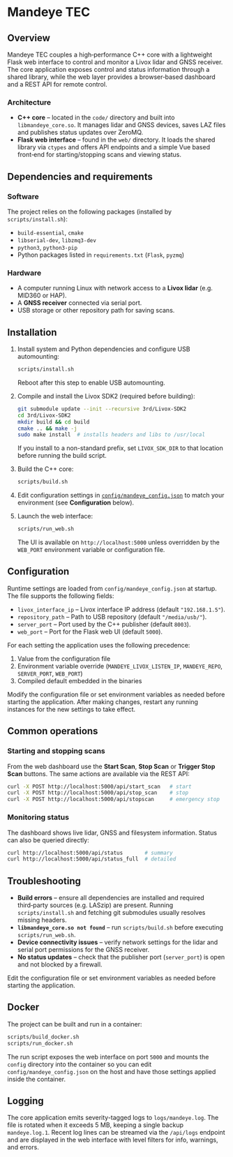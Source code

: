 # Mandeye TEC

## Overview

Mandeye TEC couples a high‑performance C++ core with a lightweight Flask
web interface to control and monitor a Livox lidar and GNSS receiver. The
core application exposes control and status information through a shared
library, while the web layer provides a browser‑based dashboard and a REST
API for remote control.

### Architecture

* **C++ core** – located in the `code/` directory and built into
  `libmandeye_core.so`. It manages lidar and GNSS devices, saves LAZ files
  and publishes status updates over ZeroMQ.
* **Flask web interface** – found in the `web/` directory. It loads the
  shared library via `ctypes` and offers API endpoints and a simple Vue
  based front‑end for starting/stopping scans and viewing status.

## Dependencies and requirements

### Software

The project relies on the following packages (installed by
`scripts/install.sh`):

* `build-essential`, `cmake`
* `libserial-dev`, `libzmq3-dev`
* `python3`, `python3-pip`
* Python packages listed in `requirements.txt` (`Flask`, `pyzmq`)

### Hardware

* A computer running Linux with network access to a **Livox lidar**
  (e.g. MID360 or HAP).
* A **GNSS receiver** connected via serial port.
* USB storage or other repository path for saving scans.

## Installation

1. Install system and Python dependencies and configure USB automounting:

   ```bash
   scripts/install.sh
   ```

   Reboot after this step to enable USB automounting.

2. Compile and install the Livox SDK2 (required before building):

   ```bash
   git submodule update --init --recursive 3rd/Livox-SDK2
   cd 3rd/Livox-SDK2
   mkdir build && cd build
   cmake .. && make -j
   sudo make install  # installs headers and libs to /usr/local
   ```

   If you install to a non-standard prefix, set `LIVOX_SDK_DIR` to that
   location before running the build script.

3. Build the C++ core:

   ```bash
   scripts/build.sh
   ```

4. Edit configuration settings in
   [`config/mandeye_config.json`](config/mandeye_config.json) to match your
   environment (see **Configuration** below).

5. Launch the web interface:

   ```bash
   scripts/run_web.sh
   ```

   The UI is available on `http://localhost:5000` unless overridden by the
   `WEB_PORT` environment variable or configuration file.

## Configuration

Runtime settings are loaded from `config/mandeye_config.json` at startup. The
file supports the following fields:

* `livox_interface_ip` – Livox interface IP address (default
  `"192.168.1.5"`).
* `repository_path` – Path to USB repository (default `"/media/usb/"`).
* `server_port` – Port used by the C++ publisher (default `8003`).
* `web_port` – Port for the Flask web UI (default `5000`).

For each setting the application uses the following precedence:

1. Value from the configuration file
2. Environment variable override (`MANDEYE_LIVOX_LISTEN_IP`,
   `MANDEYE_REPO`, `SERVER_PORT`, `WEB_PORT`)
3. Compiled default embedded in the binaries

Modify the configuration file or set environment variables as needed before
starting the application. After making changes, restart any running
instances for the new settings to take effect.

## Common operations

### Starting and stopping scans

From the web dashboard use the **Start Scan**, **Stop Scan** or
**Trigger Stop Scan** buttons. The same actions are available via the REST
API:

```bash
curl -X POST http://localhost:5000/api/start_scan   # start
curl -X POST http://localhost:5000/api/stop_scan    # stop
curl -X POST http://localhost:5000/api/stopscan     # emergency stop
```

### Monitoring status

The dashboard shows live lidar, GNSS and filesystem information. Status can
also be queried directly:

```bash
curl http://localhost:5000/api/status       # summary
curl http://localhost:5000/api/status_full  # detailed
```

## Troubleshooting

* **Build errors** – ensure all dependencies are installed and required
  third‑party sources (e.g. LASzip) are present. Running
  `scripts/install.sh` and fetching git submodules usually resolves
  missing headers.
* **`libmandeye_core.so not found`** – run `scripts/build.sh` before
  executing `scripts/run_web.sh`.
* **Device connectivity issues** – verify network settings for the lidar
  and serial port permissions for the GNSS receiver.
* **No status updates** – check that the publisher port (`server_port`) is
  open and not blocked by a firewall.

Edit the configuration file or set environment variables as needed before
starting the application.

## Docker

The project can be built and run in a container:

```bash
scripts/build_docker.sh
scripts/run_docker.sh
```

The run script exposes the web interface on port `5000` and mounts the
`config` directory into the container so you can edit `config/mandeye_config.json`
on the host and have those settings applied inside the container.

## Logging

The core application emits severity-tagged logs to `logs/mandeye.log`. The file
is rotated when it exceeds 5&nbsp;MB, keeping a single backup `mandeye.log.1`.
Recent log lines can be streamed via the `/api/logs` endpoint and are displayed
in the web interface with level filters for info, warnings, and errors.

